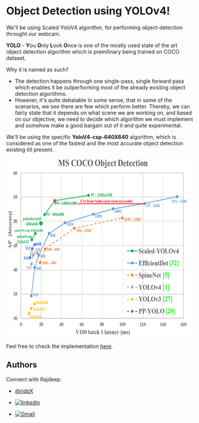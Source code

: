 # Object Detection using YOLOv4!

We'll be using Scaled YoloV4 algorithm, for performing object-detection throught our webcam.

**YOLO** - **Y**ou **O**nly **L**ook **O**nce is one of the mostly used state of the art object detection algorithm which is premilinary being trained on COCO dataset.

Why it is named as such?
- The detection happens through one single-pass, single forward pass which enables it be outperforming most of the already existing object detection algorithms.
- However, it's quite debatable in some sense, that in some of the scenarios, we see there are few which perform better. Thereby, we can fairly state that it depends on what scene we are working on, and based on our objective, we need to decide which algorithm we must implement and somehow make a good bargain out of it and quite experimental.

We'll be using the specific **YoloV4-csp-640X640** algorithm, which is considered as one of the fastest and the most accurate object detection existing till present.

<!-- ![Screenshot](https://github.com/rjdpX/Object-Detection-YOLOv4/blob/master/MS_COCO_Object_Detection.png) -->

<img src="https://github.com/rjdpX/Object-Detection-YOLOv4/blob/master/MS_COCO_Object_Detection.png" width="640" height="480">

Feel free to check the implementation [here](https://github.com/rjdpX/Object-Detection-YOLOv4/blob/master/YoloV4_webcam.ipynb).

## Authors
Connect with Rajdeep:

- [@rjdpX](https://github.com/rjdpX/rjdpX)

- [![linkedin](https://img.shields.io/badge/linkedin-0A66C2?style=for-the-badge&logo=linkedin&logoColor=white)](https://www.linkedin.com/in/rajdeepforreal/)

- [![Gmail](https://img.shields.io/badge/Gmail-D14836?style=for-the-badge&logo=gmail&logoColor=white)](https://mail.google.com/mail/u/0/?tab=rm&ogbl#inbox)
